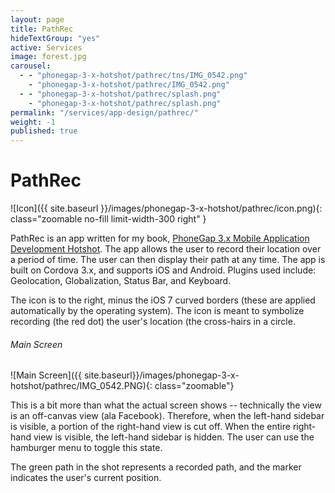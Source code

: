 ```yaml
---
layout: page
title: PathRec
hideTextGroup: "yes"
active: Services
image: forest.jpg
carousel: 
  - - "phonegap-3-x-hotshot/pathrec/tns/IMG_0542.png"
    - "phonegap-3-x-hotshot/pathrec/IMG_0542.png"
  - - "phonegap-3-x-hotshot/pathrec/splash.png"
    - "phonegap-3-x-hotshot/pathrec/splash.png"
permalink: "/services/app-design/pathrec/"
weight: -1
published: true
---
```



# PathRec

![Icon]({{ site.baseurl }}/images/phonegap-3-x-hotshot/pathrec/icon.png){: class="zoomable no-fill limit-width-300 right" }

PathRec is an app written for my book, [PhoneGap 3.x Mobile Application Development Hotshot]({{site.baseurl}}/books/phonegap-3-x-hotshot/).
The app allows the user to record their location over a period of time. The user can then display their path at any time.
The app is built on Cordova 3.x, and supports iOS and Android. Plugins used include: Geolocation,
Globalization, Status Bar, and Keyboard.

The icon is to the right, minus the iOS 7 curved borders (these are applied automatically by the
operating system). The icon is meant to symbolize recording (the red dot) the user's location (the cross-hairs in a circle.

###### Main Screen
![Main Screen]({{ site.baseurl}}/images/phonegap-3-x-hotshot/pathrec/IMG_0542.PNG){: class="zoomable"}

This is a bit more than what the actual screen shows -- technically the view is an off-canvas view (ala Facebook). Therefore,
when the left-hand sidebar is visible, a portion of the right-hand view is cut off. When the entire right-hand view is visible,
the left-hand sidebar is hidden. The user can use the hamburger menu to toggle this state.

The green path in the shot represents a recorded path, and the marker indicates the user's current position.
